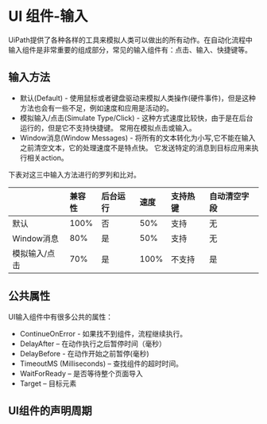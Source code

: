 # UI 组件-输入

UiPath提供了各种各样的工具来模拟人类可以做出的所有动作。在自动化流程中输入组件是非常重要的组成部分，常见的输入组件有：点击、输入、快捷键等。

## 输入方法

* 默认\(Default\) - 使用鼠标或者键盘驱动来模拟人类操作\(硬件事件\)，但是这种方法也会有一些不足，例如速度和应用是活动的。
* 模拟输入/点击\(Simulate Type/Click\) - 这种方式速度比较快，由于是在后台运行的，但是它不支持快捷键。 常用在模拟点击或输入。 
* Window消息\(Window Messages\) - 将所有的文本转化为小写,它不能在输入之前清空文本，它的处理速度不是特点快。 它发送特定的消息到目标应用来执行相关action。

下表对这三中输入方法进行的罗列和比对。

|  | 兼容性 | 后台运行 | 速度 | 支持热键 | 自动清空字段 |
| :--- | :--- | :--- | :--- | :--- | :--- |
| 默认 | 100% | 否 | 50% | 支持 | 无 |
| Window消息 | 80% | 是 | 50% | 支持 | 无 |
| 模拟输入/点击 | 70% | 是 | 100% | 不支持 | 是 |

## 公共属性
UI输入组件中有很多公共的属性：
* ContinueOnError - 如果找不到组件，流程继续执行。
* DelayAfter – 在动作执行之后暂停时间（毫秒）
* DelayBefore - 在动作开始之前暂停(毫秒)
* TimeoutMS (Milliseconds) – 查找组件的超时时间。
* WaitForReady – 是否等待整个页面导入
* Target – 目标元素

## UI组件的声明周期




